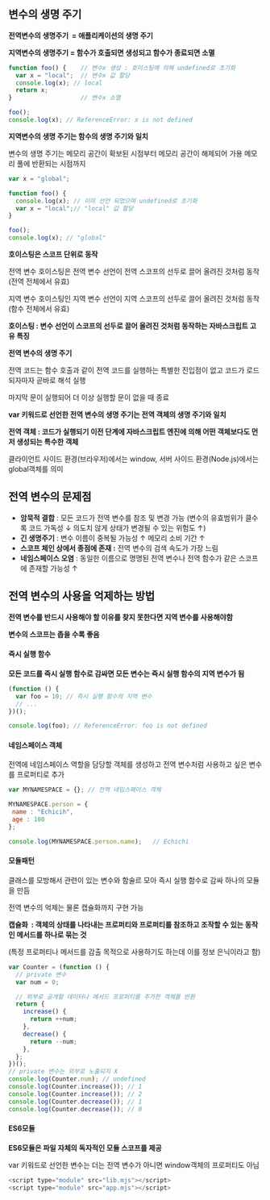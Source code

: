 ## **변수의 생명 주기**

**전역변수의 생명주기  = 애플리케이션의 생명 주기**

**지역변수의 생명주기 = 함수가 호출되면 생성되고 함수가 종료되면 소멸**

``` javascript
function foo() {	// 변수x 생성 : 호이스팅에 의해 undefined로 초기화
  var x = "local";	// 변수x 값 할당
  console.log(x); // local
  return x;
}					// 변수x 소멸

foo();
console.log(x); // ReferenceError: x is not defined
```

**지역변수의 생명 주기는 함수의 생명 주기와 일치**

변수의 생명 주기는 메모리 공간이 확보된 시점부터 메모리 공간이 해제되어 가용 메모리 풀에 반환되는 시점까지

``` javascript
var x = "global";

function foo() {
  console.log(x); // 이미 선언 되었으며 undefined로 초기화
  var x = "local";// "local" 값 할당
}

foo();
console.log(x); // "global"
```

**호이스팅은 스코프 단위로 동작**

전역 변수 호이스팅은 전역 변수 선언이 전역 스코프의 선두로 끌어 올려진 것처럼 동작 (전역 전체에서 유효)

지역 변수 호이스팅인 지역 변수 선언이 지역 스코프의 선두로 끌어 올려진 것처럼 동작 (함수 전체에서 유효)

**호이스팅 : 변수 선언이 스코프의 선두로 끌어 올려진 것처럼 동작하는 자바스크립트 고유 특징**

**전역 변수의 생명 주기**

전역 코드는 함수 호출과 같이 전역 코드를 실행하는 특별한 진입점이 없고 코드가 로드되자마자 곧바로 해석 실행

마지막 문이 실행되어 더 이상 실행할 문이 없을 때 종료

**var 키워드로 선언한 전역 변수의 생명 주기는 전역 객체의 생명 주기와 일치**

**전역 객체 : 코드가 실행되기 이전 단계에 자바스크립트 엔진에 의해 어떤 객체보다도 먼저 생성되는 특수한 객체**

클라이언트 사이드 환경(브라우저)에서는 window, 서버 사이드 환경(Node.js)에서는 global객체를 의미

## **전역 변수의 문제점**

-   **암묵적 결합** : 모든 코드가 전역 변수를 참조 및 변경 가능 (변수의 유효범위가 클수록 코드 가독성 ↓ 의도치 않게 상태가 변경될 수 있는 위험도 ↑)
-   **긴 생명주기** : 변수 이름이 중복될 가능성 ↑ 메모리 소비 기간 ↑
-   **스코프 체인 상에서 종점에 존재 :** 전역 변수의 검색 속도가 가장 느림
-   **네임스페이스 오염** : 동일한 이름으로 명명된 전역 변수나 전역 함수가 같은 스코프에 존재할 가능성 ↑

## **전역 변수의 사용을 억제하는 방법** 

**전역 변수를 반드시 사용해야 할 이유를 찾지 못한다면 지역 변수를 사용해야함**

**변수의 스코프는 좁을 수록 좋음**

#### **즉시 실행 함수**

**모든 코드를 즉시 실행 함수로 감싸면 모든 변수는 즉시 실행 함수의 지역 변수가 됨**

``` javascript
(function () {
  var foo = 10; // 즉시 실행 함수의 지역 변수
  // ...
})();

console.log(foo); // ReferenceError: foo is not defined
```

#### **네임스페이스 객체**

전역에 네임스페이스 역할을 담당할 객체를 생성하고 전역 변수처럼 사용하고 싶은 변수를 프로퍼티로 추가

``` javascript
var MYNAMESPACE = {}; // 전역 네임스페이스 객체

MYNAMESPACE.person = {
 name : "Echicih",
 age : 100
};

console.log(MYNAMESPACE.person.name);	// Echichi
```

#### **모듈패턴**

클래스를 모방해서 관련이 있는 변수와 함술르 모아 즉시 실행 함수로 감싸 하나의 모듈을 만듬

전역 변수의 억제는 물론 캡슐화까지 구현 가능

**캡슐화  : 객체의 상태를 나타내는 프로퍼티와 프로퍼티를 참조하고 조작할 수 있는 동작인 메서드를 하나로 묶는 것**

(특정 프로퍼티나 메서드를 감출 목적으로 사용하기도 하는데 이를 정보 은닉이라고 함)

``` javascript
var Counter = (function () {
  // private 변수
  var num = 0;

  // 외부로 공개할 데이터나 메서드 프로퍼티를 추가한 객체를 반환
  return {
    increase() {
      return ++num;
    },
    decrease() {
      return --num;
    },
  };
})();
// private 변수는 외부로 노출되지 X
console.log(Counter.num); // undefined
console.log(Counter.increase()); // 1
console.log(Counter.increase()); // 2
console.log(Counter.decrease()); // 1
console.log(Counter.decrease()); // 0
```

#### **ES6모듈**

**ES6모듈은 파일 자체의 독자적인 모듈 스코프를 제공**

var 키워드로 선언한 변수는 더는 전역 변수가 아니면 window객체의 프로퍼티도 아님

``` javascript
<script type="module" src="lib.mjs"></script>
<script type="module" src="app.mjs"></script>
```
